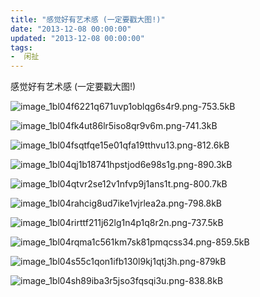 ```yaml
---
title: "感觉好有艺术感 (一定要戳大图!)"
date: "2013-12-08 00:00:00"
updated: "2013-12-08 00:00:00"
tags:
-  闲扯
---
```



感觉好有艺术感 (一定要戳大图!)

[](/notename/ "archive 20131208")

![image_1bl04f6221q671uvp1oblqg6s4r9.png-753.5kB][1]

![image_1bl04fk4ut86lr5iso8qr9v6m.png-741.3kB][2]

![image_1bl04fsqtfqe15e01qfa19tthvu13.png-812.6kB][3]

![image_1bl04qj1b18741hpstjod6e98s1g.png-890.3kB][4]

![image_1bl04qtvr2se12v1nfvp9j1ans1t.png-800.7kB][5]

![image_1bl04rahcig8ud7ike1vjrlea2a.png-798.8kB][6]

![image_1bl04rirttf211j62lg1n4p1q8r2n.png-737.5kB][7]

![image_1bl04rqma1c561km7sk81pmqcss34.png-859.5kB][8]

![image_1bl04s55c1qon1ifb130l9kj1qtj3h.png-879kB][9]

![image_1bl04sh89iba3r5jso3fqsqi3u.png-838.8kB][10]

  [1]: /images/366a663eec4a5c863780ab3ff6ba7cd1.png
  [2]: /images/ef39de5db56d5becfa8dba58dff1ace0.png
  [3]: /images/d30dfc2598bb816080a6df7b657a8d89.png
  [4]: /images/17c6b9720682e406797ca9dc7ae9441b.png
  [5]: /images/f11c32fb7dec828a00662aa3a58e21f2.png
  [6]: /images/0b37ed5f811b5451ea2887bb726650a5.png
  [7]: /images/ef8e05c740dfad44c2e802887d503180.png
  [8]: /images/86e89162cb0375f665680bacbb205b2a.png
  [9]: /images/1f44b7e348d0b6dd7ac67f3255ddcd9b.png
  [10]: /images/dde52ac6594d34fe28db43ebb2308011.png
